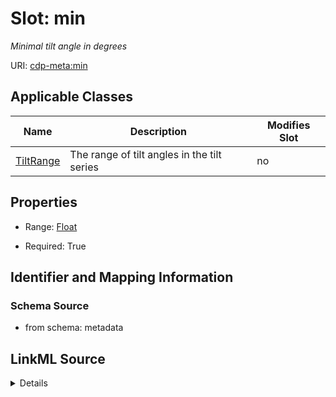 # Slot: min


_Minimal tilt angle in degrees_



URI: [cdp-meta:min](metadatamin)



<!-- no inheritance hierarchy -->




## Applicable Classes

| Name | Description | Modifies Slot |
| --- | --- | --- |
[TiltRange](TiltRange.md) | The range of tilt angles in the tilt series |  no  |







## Properties

* Range: [Float](Float.md)

* Required: True





## Identifier and Mapping Information







### Schema Source


* from schema: metadata




## LinkML Source

<details>
```yaml
name: min
description: Minimal tilt angle in degrees
from_schema: metadata
exact_mappings:
- cdp-common:tiltseries_tilt_min
rank: 1000
alias: min
owner: TiltRange
domain_of:
- TiltRange
range: float
required: true
inlined: true
inlined_as_list: true
unit:
  symbol: °
  descriptive_name: degrees

```
</details>
